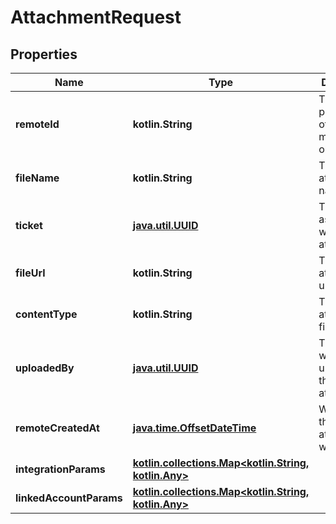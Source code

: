 
# AttachmentRequest

## Properties
Name | Type | Description | Notes
------------ | ------------- | ------------- | -------------
**remoteId** | **kotlin.String** | The third-party API ID of the matching object. |  [optional]
**fileName** | **kotlin.String** | The attachment&#39;s name. |  [optional]
**ticket** | [**java.util.UUID**](java.util.UUID.md) | The ticket associated with the attachment. |  [optional]
**fileUrl** | **kotlin.String** | The attachment&#39;s url. |  [optional]
**contentType** | **kotlin.String** | The attachment&#39;s file format. |  [optional]
**uploadedBy** | [**java.util.UUID**](java.util.UUID.md) | The user who uploaded the attachment. |  [optional]
**remoteCreatedAt** | [**java.time.OffsetDateTime**](java.time.OffsetDateTime.md) | When the third party&#39;s attachment was created. |  [optional]
**integrationParams** | [**kotlin.collections.Map&lt;kotlin.String, kotlin.Any&gt;**](kotlin.Any.md) |  |  [optional]
**linkedAccountParams** | [**kotlin.collections.Map&lt;kotlin.String, kotlin.Any&gt;**](kotlin.Any.md) |  |  [optional]



